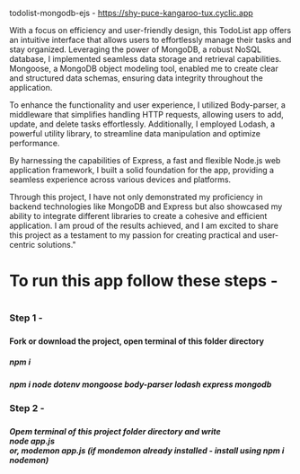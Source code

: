  todolist-mongodb-ejs - https://shy-puce-kangaroo-tux.cyclic.app <br/>
 
With a focus on efficiency and user-friendly design, this TodoList app offers an intuitive interface that allows users to effortlessly manage their tasks and stay organized. Leveraging the power of MongoDB, a robust NoSQL database, I implemented seamless data storage and retrieval capabilities. Mongoose, a MongoDB object modeling tool, enabled me to create clear and structured data schemas, ensuring data integrity throughout the application.

To enhance the functionality and user experience, I utilized Body-parser, a middleware that simplifies handling HTTP requests, allowing users to add, update, and delete tasks effortlessly. Additionally, I employed Lodash, a powerful utility library, to streamline data manipulation and optimize performance.

By harnessing the capabilities of Express, a fast and flexible Node.js web application framework, I built a solid foundation for the app, providing a seamless experience across various devices and platforms.

Through this project, I have not only demonstrated my proficiency in backend technologies like MongoDB and Express but also showcased my ability to integrate different libraries to create a cohesive and efficient application. I am proud of the results achieved, and I am excited to share this project as a testament to my passion for creating practical and user-centric solutions."

<h1> To run this app follow these steps - <h1/>
<h3> Step 1 - <h3/>
<h4> Fork or download the project, open terminal of this folder directory <h4/>
<h5> npm i <h5/>
<h5> npm i node dotenv mongoose body-parser lodash express mongodb <h5/>


<h3> Step 2 - <h3/>
<h5> Opem terminal of this project folder directory and write <br/>
node app.js <br/>
or, modemon app.js (if mondemon already installed - install using npm i nodemon) <h5/> 
